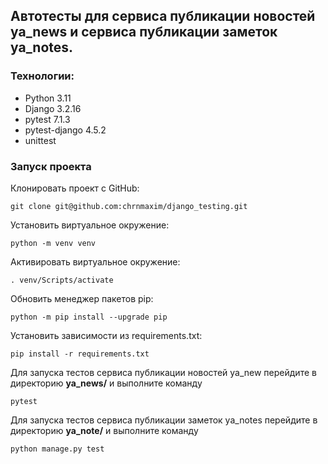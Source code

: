 ## Автотесты для сервиса публикации новостей ya_news и сервиса публикации заметок ya_notes.

### Технологии:
* Python 3.11
* Django 3.2.16
* pytest 7.1.3
* pytest-django 4.5.2
* unittest

### Запуск проекта
Клонировать проект c GitHub:
```
git clone git@github.com:chrnmaxim/django_testing.git
```
Установить виртуальное окружение:
```
python -m venv venv
```
Активировать виртуальное окружениe:
```
. venv/Scripts/activate
```
Обновить менеджер пакетов pip:
```
python -m pip install --upgrade pip
```
Установить зависимости из requirements.txt:
```
pip install -r requirements.txt
``` 
Для запуска тестов сервиса публикации новостей ya_new перейдите в директорию **ya_news/** и выполните команду
```
pytest
``` 
Для запуска тестов сервиса публикации заметок ya_notes перейдите в директорию **ya_note/** и выполните команду
```
python manage.py test
```
